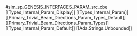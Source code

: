 #sim_sp_GENESIS_INTERFACES_PARAM_src_cbe
[[Types_Internal_Param_Display]]
[[Types_Internal_Param]]
[[Primary_Trivial_Beam_Directions_Param_Types_Default]]
[[Primary_Trivial_Beam_Directions_Param_Types]]
[[Types_Internal_Param_Default]]
[[Ada.Strings.Unbounded]]
